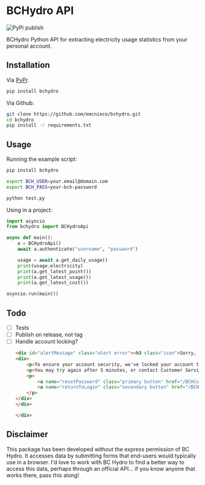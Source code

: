 # BCHydro API

![PyPi publish](https://github.com/emcniece/bchydro/workflows/Publish%20PyPi/badge.svg)

BCHydro Python API for extracting electricity usage statistics from your personal account.

## Installation

Via [PyPi](https://pypi.org/project/bchydro/):

```sh
pip install bchydro
```

Via Github:

```sh
git clone https://github.com/emcniece/bchydro.git
cd bchydro
pip install -r requirements.txt
```

## Usage

Running the example script:

```sh
pip install bchydro

export BCH_USER=your.email@domain.com
export BCH_PASS=your-bch-password

python test.py
```

Using in a project:

```py
import asyncio
from bchydro import BCHydroApi

async def main():
    a = BCHydroApi()
    await a.authenticate("username", "password")

    usage = await a.get_daily_usage()
    print(usage.electricity)
    print(a.get_latest_point())
    print(a.get_latest_usage())
    print(a.get_latest_cost())

asyncio.run(main())
```


## Todo

- [ ] Tests
- [ ] Publish on release, not tag
- [ ] Handle account locking?
    ```html
    <div id="alertMessage" class="alert error"><h3 class="icon">Sorry, your account is locked</h3></div>
    <div>
        <p>To ensure your account security, we've locked your account to prevent further attempts to log in.</p>
        <p>You may try again after 5 minutes, or contact Customer Service.</p>
        <p>
            <a name="resetPassword" class="primary button" href="/BCHCustomerPortal/forgotPassword.html">Reset password</a>
            <a name="returnToLogin" class="secondary button" href="/BCHCustomerPortal/web/login.html">Return to login</a>
        </p>
    </div>
    </div>

    </div>
    ```

## Disclaimer

This package has been developed without the express permission of BC Hydro. It accesses data by submitting forms that end-users would typically use in a browser. I'd love to work with BC Hydro to find a better way to access this data, perhaps through an official API... if you know anyone that works there, pass this along!
